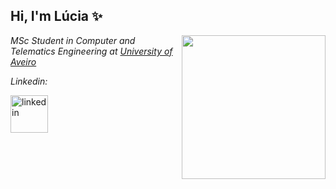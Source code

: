 <h2> Hi, I'm Lúcia ✨<!--<img src="https://media.giphy.com/media/WUlplcMpOCEmTGBtBW/giphy.gif" width="40">--></h2>
<!--<img align='right' src="https://media.giphy.com/media/ieyl9zmCjO4b4t6qoY/giphy.gif" width="230">-->
<img align='right' src="https://user-images.githubusercontent.com/45875556/112550138-d14d4b00-8db6-11eb-803c-6a365ce65ffb.gif" width="230">

<p><em>MSc Student in Computer and Telematics Engineering at <a href="http://www.ua.pt">University of Aveiro</a> <!--<img src="https://media.giphy.com/media/fYSnHlufseco8Fh93Z/giphy.gif" width="30">--><!--</br>Developer Consultant at <a href="https://www.thoughtworks.com">ThoughtWorks</a><img src="https://media.giphy.com/media/WUlplcMpOCEmTGBtBW/giphy.gif" width="30"><img src="https://media.giphy.com/media/mGcNjsfWAjY5AEZNw6/giphy.gif" width="50"> -->
<p><em>Linkedin: </em></p></em></p>

[<img src='https://user-images.githubusercontent.com/45875556/111922090-e9a82780-8a8f-11eb-9079-0058c2983189.png' alt='linkedin' height='60'>](https://www.linkedin.com/in/lucia-mb-sousa////)
